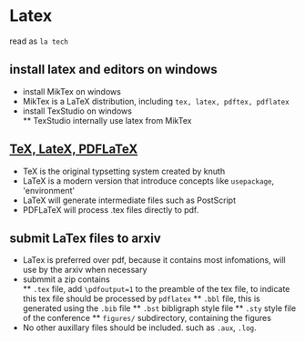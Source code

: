 # Latex
read as `la tech`
## install latex and editors on windows
* install MikTex on windows
* MikTex is a LaTeX distribution, including `tex, latex, pdftex, pdflatex`
* install TexStudio on windows  
  ** TexStudio internally use latex from MikTex
  
## [TeX, LateX, PDFLaTeX](https://www.overleaf.com/learn/latex/Articles/The_TeX_family_tree:_LaTeX,_pdfTeX,_XeTeX,_LuaTeX_and_ConTeXt)
* TeX is the original typsetting system created by knuth
* LaTeX is a modern version that introduce concepts like `usepackage`, 'environment'
* LaTeX will generate intermediate files such as PostScript
* PDFLaTeX will process .tex files directly to pdf.

## submit LaTex files to arxiv
* LaTex is preferred over pdf, because it contains most infomations, will use by the arxiv when necessary
* submmit a zip contains  
** `.tex` file, add `\pdfoutput=1` to the preamble of the tex file, to indicate this tex file should be processed by `pdflatex`
** `.bbl` file, this is generated using the `.bib` file
** `.bst` bibligraph style file
** `.sty` style file of the conference
** `figures/` subdirectory, containing the figures
* No other auxillary files should be included. such as `.aux`, `.log`.
